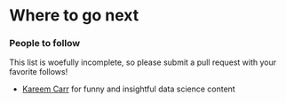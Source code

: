 # Where to go next

### People to follow

This list is woefully incomplete, so please submit a pull request with your favorite follows!

* [Kareem Carr](https://twitter.com/kareem_carr) for funny and insightful data science content

